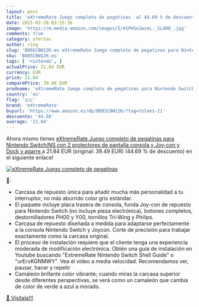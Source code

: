 ```yaml
---
layout: post
title: 'eXtremeRate Juego completo de pegatinas  al 44.69 % de descuento'
date: 2021-02-28 03:15:16
image: 'https://m.media-amazon.com/images/I/41PHSoJwseL._SL400_.jpg'
comments: true
category: ofertas
author: ring
slug: 'B085CBW12K-es eXtremeRate Juego completo de pegatinas para Nintendo...'
sku: 'B085CBW12K-es'
tags: [ 'nintendo', ]
actualPrice: 21.84 EUR
currency: EUR
price: 21.84
comparePrice: 39.49 EUR
prodname: 'eXtremeRate Juego completo de pegatinas para Nintendo Switch/NS con 2 protectores de pantalla  consola y Joy-con y Dock y agarre '
country: 'es'
flag: '🇪🇸'
brand: 'eXtremeRate'
buyurl: 'https://www.amazon.es/dp/B085CBW12K/?tag=tolees-21'
descuento: '44.69'
average: '21.84'
---
```


Ahora mismo tienes [eXtremeRate Juego completo de pegatinas para Nintendo Switch/NS con 2 protectores de pantalla  consola y Joy-con y Dock y agarre ](https://www.amazon.es/dp/B085CBW12K/?tag=tolees-21) a 21.84 EUR (original: 39.49 EUR) (44.69 %  de descuento) en el siguiente enlace!

[![eXtremeRate Juego completo de pegatinas ](https://m.media-amazon.com/images/I/41PHSoJwseL._SL400_.jpg)](https://www.amazon.es/dp/B085CBW12K/?tag=tolees-21)

🔎:

- Carcasa de repuesto única para añadir mucha más personalidad a tu interruptor, no más aburrido color gris estándar.
- El paquete incluye placa trasera de consola, funda Joy-con de repuesto para Nintendo Switch (no incluye pieza electrónica), botones completos, destornilladores PH00 y Y00, tornillos Tri-Wing y Philips.
- Carcasa de repuesto diseñada a medida para adaptarse perfectamente a la consola Nintendo Switch y Joycon. Corte de precisión para trabajar exactamente como la carcasa original.
- El proceso de instalación requiere que el cliente tenga una experiencia moderada de modificación electrónica. Obtén una guía de instalación en Youtube buscando "ExtremeRate Nintendo Switch Shell Guide" o "urErvKGNMWY". Vea el vídeo a media velocidad. Recomendamos ver, pausar, hacer y repetir
- Camaleón brillante color vibrante; cuando miras la carcasa superior desde diferentes perspectivas, se verá como un camaleón que cambia de color de verde a azul a morado.

[🛒 Visítala!!!](https://www.amazon.es/dp/B085CBW12K/?tag=tolees-21)
